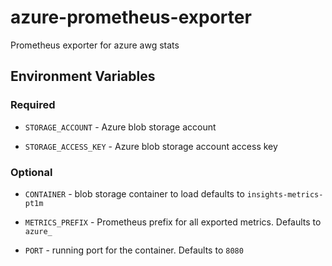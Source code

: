 # azure-prometheus-exporter

Prometheus exporter for azure awg stats

## Environment Variables

### Required

* `STORAGE_ACCOUNT` - Azure blob storage account

* `STORAGE_ACCESS_KEY` - Azure blob storage account access key

### Optional

* `CONTAINER` - blob storage container to load defaults to `insights-metrics-pt1m`

* `METRICS_PREFIX` - Prometheus prefix for all exported metrics. Defaults to `azure_`

* `PORT` - running port for the container. Defaults to `8080`
